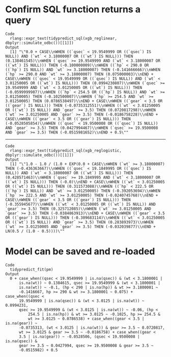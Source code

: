 # Confirm SQL function returns a query

    Code
      rlang::expr_text(tidypredict_sql(xgb_reglinear, dbplyr::simulate_odbc())[[1]])
    Output
      [1] "\"0.0 + CASE\\nWHEN ((`qsec` < 19.9549999 OR ((`qsec`) IS NULL)) AND (`wt` < 3.18000007 OR ((`wt`) IS NULL))) THEN (0.138461545)\\nWHEN (`qsec` >= 19.9549999 AND (`wt` < 3.18000007 OR ((`wt`) IS NULL))) THEN (-0.100000009)\\nWHEN ((`hp` < 290.0 OR ((`hp`) IS NULL)) AND `wt` >= 3.18000007) THEN (-0.141666666)\\nWHEN (`hp` >= 290.0 AND `wt` >= 3.18000007) THEN (0.075000003)\\nEND + CASE\\nWHEN ((`qsec` < 19.9549999 OR ((`qsec`) IS NULL)) AND (`wt` < 3.01250005 OR ((`wt`) IS NULL))) THEN (0.0994230807)\\nWHEN (`qsec` >= 19.9549999 AND (`wt` < 3.01250005 OR ((`wt`) IS NULL))) THEN (-0.0599999987)\\nWHEN ((`hp` < 254.5 OR ((`hp`) IS NULL)) AND `wt` >= 3.01250005) THEN (-0.102500007)\\nWHEN (`hp` >= 254.5 AND `wt` >= 3.01250005) THEN (0.0786538497)\\nEND + CASE\\nWHEN ((`gear` < 3.5 OR ((`gear`) IS NULL))) THEN (-0.0735312551)\\nWHEN ((`wt` < 3.01250005 OR ((`wt`) IS NULL)) AND `gear` >= 3.5) THEN (0.0720817298)\\nWHEN (`wt` >= 3.01250005 AND `gear` >= 3.5) THEN (-0.0186758228)\\nEND + CASE\\nWHEN ((`gear` < 3.5 OR ((`gear`) IS NULL))) THEN (-0.0528505854)\\nWHEN ((`qsec` < 19.9500008 OR ((`qsec`) IS NULL)) AND `gear` >= 3.5) THEN (0.0427994467)\\nWHEN (`qsec` >= 19.9500008 AND `gear` >= 3.5) THEN (-0.0515981652)\\nEND + 0.5\""

---

    Code
      rlang::expr_text(tidypredict_sql(xgb_reglogistic, dbplyr::simulate_odbc())[[1]])
    Output
      [1] "\"1.0 - 1.0 / (1.0 + EXP(0.0 + CASE\\nWHEN (`wt` >= 3.18000007) THEN (-0.436363667)\\nWHEN ((`qsec` < 19.1849995 OR ((`qsec`) IS NULL)) AND (`wt` < 3.18000007 OR ((`wt`) IS NULL))) THEN (0.428571463)\\nWHEN (`qsec` >= 19.1849995 AND (`wt` < 3.18000007 OR ((`wt`) IS NULL))) THEN (-0.0)\\nEND + CASE\\nWHEN ((`wt` < 3.01250005 OR ((`wt`) IS NULL))) THEN (0.311573088)\\nWHEN ((`hp` < 222.5 OR ((`hp`) IS NULL)) AND `wt` >= 3.01250005) THEN (-0.392053694)\\nWHEN (`hp` >= 222.5 AND `wt` >= 3.01250005) THEN (-0.0240745768)\\nEND + CASE\\nWHEN ((`gear` < 3.5 OR ((`gear`) IS NULL))) THEN (-0.355945677)\\nWHEN ((`wt` < 3.01250005 OR ((`wt`) IS NULL)) AND `gear` >= 3.5) THEN (0.325712085)\\nWHEN (`wt` >= 3.01250005 AND `gear` >= 3.5) THEN (-0.0384863913)\\nEND + CASE\\nWHEN ((`gear` < 3.5 OR ((`gear`) IS NULL))) THEN (-0.309683114)\\nWHEN ((`wt` < 3.01250005 OR ((`wt`) IS NULL)) AND `gear` >= 3.5) THEN (0.283893973)\\nWHEN (`wt` >= 3.01250005 AND `gear` >= 3.5) THEN (-0.032039877)\\nEND + LN(0.5 / (1.0 - 0.5))))\""

# Model can be saved and re-loaded

    Code
      tidypredict_fit(pm)
    Output
      0 + case_when((qsec < 19.9549999 | is.na(qsec)) & (wt < 3.1800001 | 
          is.na(wt)) ~ 0.1384615, qsec >= 19.9549999 & (wt < 3.1800001 | 
          is.na(wt)) ~ -0.1, (hp < 290 | is.na(hp)) & wt >= 3.1800001 ~ 
          -0.1416667, hp >= 290 & wt >= 3.1800001 ~ 0.075) + case_when((qsec < 
          19.9549999 | is.na(qsec)) & (wt < 3.0125 | is.na(wt)) ~ 0.0994231, 
          qsec >= 19.9549999 & (wt < 3.0125 | is.na(wt)) ~ -0.06, (hp < 
              254.5 | is.na(hp)) & wt >= 3.0125 ~ -0.1025, hp >= 254.5 & 
              wt >= 3.0125 ~ 0.0786538) + case_when((gear < 3.5 | is.na(gear)) ~ 
          -0.0735313, (wt < 3.0125 | is.na(wt)) & gear >= 3.5 ~ 0.0720817, 
          wt >= 3.0125 & gear >= 3.5 ~ -0.0186758) + case_when((gear < 
          3.5 | is.na(gear)) ~ -0.0528506, (qsec < 19.9500008 | is.na(qsec)) & 
          gear >= 3.5 ~ 0.0427994, qsec >= 19.9500008 & gear >= 3.5 ~ 
          -0.0515982) + 0.5

